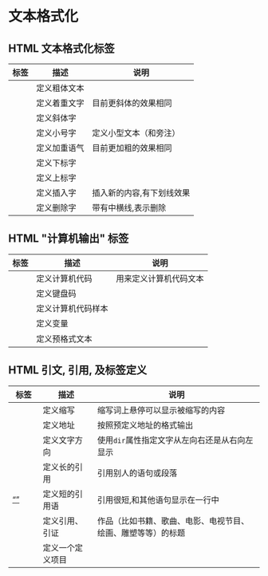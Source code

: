 # 文本格式化



## HTML 文本格式化标签

| 标签                                                       | 描述     | 说明            |
| -------------------------------------------------------- | ------ | ------------- |
| [<b>](https://www.runoob.com/tags/tag-b.html)            | 定义粗体文本 |               |
| [<em>](https://www.runoob.com/tags/tag-em.html)          | 定义着重文字 | 目前更斜体的效果相同    |
| [<i>](https://www.runoob.com/tags/tag-i.html)            | 定义斜体字  |               |
| [<small>](https://www.runoob.com/tags/tag-small.html)    | 定义小号字  | 定义小型文本（和旁注）   |
| [<strong>](https://www.runoob.com/tags/tag-strong.html)  | 定义加重语气 | 目前更加粗的效果相同    |
| [<sub>](https://www.runoob.com/tags/tag-sub.html)        | 定义下标字  |               |
| [<sup>](https://www.runoob.com/html/m/tags/tag-sup.html) | 定义上标字  |               |
| [<ins>](https://www.runoob.com/tags/tag-ins.html)        | 定义插入字  | 插入新的内容,有下划线效果 |
| [<del>](https://www.runoob.com/tags/tag-del.html)        | 定义删除字  | 带有中横线,表示删除    |

## HTML "计算机输出" 标签

| 标签                                                  | 描述        | 说明          |
| --------------------------------------------------- | --------- | ----------- |
| [<code>](https://www.runoob.com/tags/tag-code.html) | 定义计算机代码   | 用来定义计算机代码文本 |
| [<kbd>](https://www.runoob.com/tags/tag-kbd.html)   | 定义键盘码     |             |
| [<samp>](https://www.runoob.com/tags/tag-samp.html) | 定义计算机代码样本 |             |
| [<var>](https://www.runoob.com/tags/tag-var.html)   | 定义变量      |             |
| [<pre>](https://www.runoob.com/tags/tag-pre.html)   | 定义预格式文本   |             |

## HTML 引文, 引用, 及标签定义

| 标签                                                              | 描述       | 说明                             |
| --------------------------------------------------------------- | -------- | ------------------------------ |
| [<abbr>](https://www.runoob.com/tags/tag-abbr.html)             | 定义缩写     | 缩写词上悬停可以显示被缩写的内容               |
| [<address>](https://www.runoob.com/tags/tag-address.html)       | 定义地址     | 按照预定义地址的格式输出                   |
| [<bdo>](https://www.runoob.com/tags/tag-bdo.html)               | 定义文字方向   | 使用`dir`属性指定文字从左向右还是从右向左显示      |
| [<blockquote>](https://www.runoob.com/tags/tag-blockquote.html) | 定义长的引用   | 引用别人的语句或段落                     |
| [<q>](https://www.runoob.com/tags/tag-q.html)                   | 定义短的引用语  | 引用很短,和其他语句显示在一行中               |
| [<cite>](https://www.runoob.com/tags/tag-cite.html)             | 定义引用、引证  | 作品（比如书籍、歌曲、电影、电视节目、绘画、雕塑等等）的标题 |
| [<dfn>](https://www.runoob.com/tags/tag-dfn.html)               | 定义一个定义项目 |                                |


